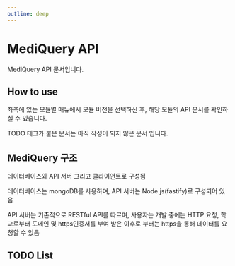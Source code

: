 ```yaml
---
outline: deep
---
```


# MediQuery API

MediQuery API 문서입니다.

## How to use

좌측에 있는 모듈별 매뉴에서 모듈 버전을 선택하신 후, 해당 모듈의 API 문서를 확인하실 수 있습니다.

TODO 테그가 붙은 문서는 아직 작성이 되지 않은 문서 입니다.

## MediQuery 구조

데이터베이스와 API 서버 그리고 클라이언트로 구성됨

데이터베이스는 mongoDB를 사용하며, API 서버는 Node.js(fastify)로 구성되어 있음

API 서버는 기존적으로 RESTful API를 따르며, 사용자는 개발 중에는 HTTP 요청, 학교로부터 도메인 및 https인증서를 부여 받은 이후로 부터는 https을 통해 데이터를 요청할 수 있음

## TODO List
